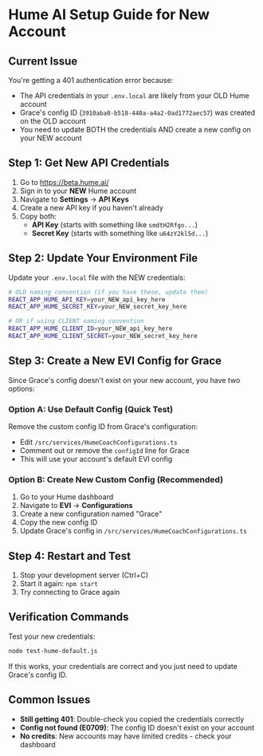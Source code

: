 # Hume AI Setup Guide for New Account

## Current Issue
You're getting a 401 authentication error because:
- The API credentials in your `.env.local` are likely from your OLD Hume account
- Grace's config ID (`3910aba0-b518-440a-a4a2-0ad1772aec57`) was created on the OLD account
- You need to update BOTH the credentials AND create a new config on your NEW account

## Step 1: Get New API Credentials

1. Go to https://beta.hume.ai/
2. Sign in to your **NEW** Hume account
3. Navigate to **Settings** → **API Keys**
4. Create a new API key if you haven't already
5. Copy both:
   - **API Key** (starts with something like `smdtH2Rfgo...`)
   - **Secret Key** (starts with something like `u64zY2kl5d...`)

## Step 2: Update Your Environment File

Update your `.env.local` file with the NEW credentials:

```bash
# OLD naming convention (if you have these, update them)
REACT_APP_HUME_API_KEY=your_NEW_api_key_here
REACT_APP_HUME_SECRET_KEY=your_NEW_secret_key_here

# OR if using CLIENT naming convention
REACT_APP_HUME_CLIENT_ID=your_NEW_api_key_here
REACT_APP_HUME_CLIENT_SECRET=your_NEW_secret_key_here
```

## Step 3: Create a New EVI Config for Grace

Since Grace's config doesn't exist on your new account, you have two options:

### Option A: Use Default Config (Quick Test)
Remove the custom config ID from Grace's configuration:
- Edit `/src/services/HumeCoachConfigurations.ts`
- Comment out or remove the `configId` line for Grace
- This will use your account's default EVI config

### Option B: Create New Custom Config (Recommended)
1. Go to your Hume dashboard
2. Navigate to **EVI** → **Configurations**
3. Create a new configuration named "Grace"
4. Copy the new config ID
5. Update Grace's config in `/src/services/HumeCoachConfigurations.ts`

## Step 4: Restart and Test

1. Stop your development server (Ctrl+C)
2. Start it again: `npm start`
3. Try connecting to Grace again

## Verification Commands

Test your new credentials:
```bash
node test-hume-default.js
```

If this works, your credentials are correct and you just need to update Grace's config ID.

## Common Issues

- **Still getting 401**: Double-check you copied the credentials correctly
- **Config not found (E0709)**: The config ID doesn't exist on your account
- **No credits**: New accounts may have limited credits - check your dashboard

